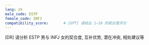 ```yaml
---
lang: zh
male_code: ESTP
female_code: INFJ
compatibility_score:       # [GPT] 请给出 1–10 的契合度评分
---
```


[DR] 请分析 ESTP 男与 INFJ 女的契合度, 互补优势, 潜在冲突, 相处建议等

